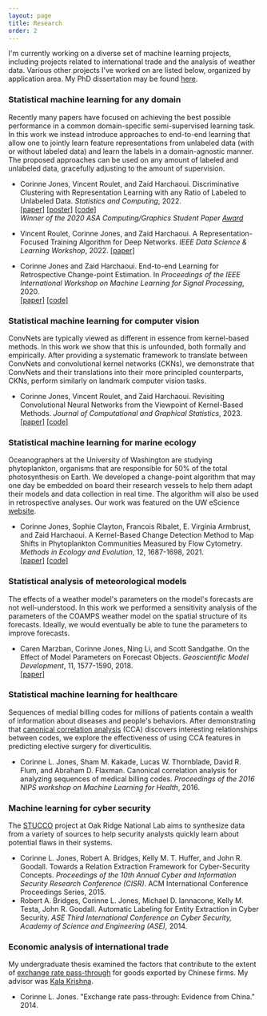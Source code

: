 ```yaml
---
layout: page
title: Research
order: 2
---
```


I'm currently working on a diverse set of machine learning projects, including projects related to international trade and the analysis of weather data. Various other projects I've worked on are listed below, organized by application area. My PhD dissertation may be found [here](https://digital.lib.washington.edu/researchworks/bitstream/handle/1773/46581/Jones_washington_0250E_22188.pdf?sequence=1&isAllowed=y).

### Statistical machine learning for any domain
Recently many papers have focused on achieving the best possible performance in a common domain-specific semi-supervised learning task. In this work we instead introduce approaches to end-to-end learning that allow one to jointly learn feature representations from unlabeled data (with or without labeled data) and learn the labels in a domain-agnostic manner. The proposed approaches can be used on any amount of labeled and unlabeled data, gracefully adjusting to the amount of supervision. 

- Corinne Jones, Vincent Roulet, and Zaid Harchaoui. Discriminative Clustering with Representation Learning with any Ratio of Labeled to Unlabeled Data. *Statistics and Computing*, 2022.  
[[paper]](https://arxiv.org/pdf/1912.12979.pdf) [[poster]](https://cjones6.github.io/public/xsdc_poster.pdf) [[code]](https://github.com/cjones6/xsdc)  
*Winner of the 2020 ASA Computing/Graphics Student Paper [Award](https://community.amstat.org/jointscsg-section/awards/student-paper-competition)* 

- Vincent Roulet, Corinne Jones, and Zaid Harchaoui. A Representation-Focused Training Algorithm for Deep Networks. *IEEE Data Science & Learning Workshop*, 2022.  [[paper]](https://ieeexplore.ieee.org/document/9820431)

- Corinne Jones and Zaid Harchaoui. End-to-end Learning for Retrospective Change-point Estimation. In *Proceedings of the IEEE
International Workshop on Machine Learning for Signal Processing*, 2020.  
[[paper]](https://ieeexplore.ieee.org/document/9231768) [[code]](https://github.com/cjones6/chpt-learn)

### Statistical machine learning for computer vision
ConvNets are typically viewed as different in essence from kernel-based methods. In this work we show that this is unfounded, both formally and empirically. After providing a systematic framework to translate between ConvNets and convolutional kernel networks (CKNs), we demonstrate that ConvNets and their translations into their more principled counterparts, CKNs, perform similarly on landmark computer vision tasks.

- Corinne Jones, Vincent Roulet, and Zaid Harchaoui. Revisiting Convolutional Neural Networks from the Viewpoint of Kernel-Based Methods. *Journal of Computational and Graphical Statistics*, 2023.  
[[paper]](https://www.tandfonline.com/doi/abs/10.1080/10618600.2022.2163649) [[code]](https://github.com/cjones6/yesweckn)

### Statistical machine learning for marine ecology
Oceanographers at the University of Washington are studying phytoplankton, organisms that are responsible for 50% of the total photosynthesis on Earth. We developed a change-point algorithm that may one day be embedded on board their research vessels to help them adapt their models and data collection in real time. The algorithm will also be used in retrospective analyses. Our work was featured on the UW eScience [website](http://escience.washington.edu/shifts-in-marine-microbial-populations-detected-using-statistical-machine-learning/).

- Corinne Jones, Sophie Clayton, Francois Ribalet, E. Virginia Armbrust, and Zaid Harchaoui. A Kernel-Based Change Detection Method to Map Shifts in Phytoplankton Communities Measured by Flow Cytometry.  *Methods in Ecology and Evolution*, 12, 1687-1698, 2021.  
[[paper]](https://besjournals.onlinelibrary.wiley.com/doi/10.1111/2041-210X.13647) [[code]](https://github.com/cjones6/cytosegmenter)

### Statistical analysis of meteorological models
The effects of a weather model's parameters on the model's forecasts are not well-understood. In this work we performed a sensitivity analysis of the parameters of the COAMPS weather model on the spatial structure of its forecasts. Ideally, we would eventually be able to tune the parameters to improve forecasts.

- Caren Marzban, Corinne Jones, Ning Li, and Scott Sandgathe. On the Effect of Model Parameters on Forecast Objects. *Geoscientific Model Development*, 11, 1577-1590, 2018.  
[[paper]](https://www.geosci-model-dev.net/11/1577/2018/gmd-11-1577-2018.pdf)

### Statistical machine learning for healthcare
Sequences of medial billing codes for millions of patients contain a wealth of information about diseases and people's behaviors. After demonstrating that [canonical correlation analysis](https://en.wikipedia.org/wiki/Canonical_correlation) (CCA) discovers interesting relationships between codes, we explore the effectiveness of using CCA features in predicting elective surgery for diverticulitis. 

- Corinne L. Jones, Sham M. Kakade, Lucas W. Thornblade, David R. Flum, and Abraham D. Flaxman. Canonical correlation analysis for analyzing sequences of medical billing codes. *Proceedings of the 2016 NIPS workshop on Machine Learning for Health*, 2016.

### Machine learning for cyber security
The [STUCCO](https://stucco.github.io/) project at Oak Ridge National Lab aims to synthesize data from a variety of sources to help security analysts quickly learn about potential flaws in their systems.

- Corinne L. Jones, Robert A. Bridges, Kelly M. T. Huffer, and John R. Goodall. Towards a Relation Extraction Framework for Cyber-Security Concepts. *Proceedings of the 10th Annual Cyber and Information Security Research Conference (CISR)*. ACM International Conference Proceedings Series, 2015.
- Robert A. Bridges, Corinne L. Jones, Michael D. Iannacone, Kelly M. Testa, John R. Goodall. Automatic Labeling for Entity Extraction in Cyber Security. *ASE Third International Conference on Cyber Security, Academy of Science and Engineering (ASE),* 2014.

### Economic analysis of international trade
My undergraduate thesis examined the factors that contribute to the extent of [exchange rate pass-through](https://en.wikipedia.org/wiki/Exchange-rate_pass-through) for goods exported by Chinese firms. My advisor was [Kala Krishna](https://sites.google.com/site/kalakrishnapsu/).

- Corinne L. Jones. "Exchange rate pass-through: Evidence from China." 2014.

